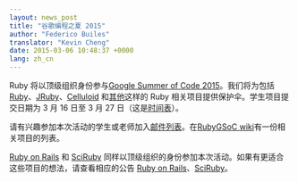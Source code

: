 ```yaml
---
layout: news_post
title: "谷歌编程之夏 2015"
author: "Federico Builes"
translator: "Kevin Cheng"
date: 2015-03-06 10:48:37 +0000
lang: zh_cn
---
```


Ruby 将以顶级组织身份参与[Google Summer of Code 2015][gsoc]。我们将为包括 [Ruby][ruby-ideas]、[JRuby][jruby-ideas]、[Celluloid][celluloid] 和[其他][ideas]这样的 Ruby 相关项目提供保护伞。学生项目提交日期为 3 月 16 日至 3 月 27 日（这是[时间表][timeline]）。

请有兴趣参加本次活动的学生或老师加入[邮件列表][ml]。在[RubyGSoC wiki][ideas]有一份相关项目的列表。

[Ruby on Rails][ror] 和 [SciRuby][sciruby] 同样以顶级组织的身份参加本次活动。如果有更适合这些项目的想法，请查看相应的公告 [Ruby on Rails][ror-announcement]、[SciRuby][sciruby-ideas]。


[gsoc]: http://www.google-melange.com/gsoc/document/show/gsoc_program/google/gsoc2015/about_page
[timeline]: http://www.google-melange.com/gsoc/events/google/gsoc2015
[jruby-ideas]: https://github.com/jruby/jruby/wiki/Google-Summer-of-Code-2015
[celluloid]: https://github.com/rubygsoc/rubygsoc/wiki/Ideas-List#celluloid
[ideas]: https://github.com/rubygsoc/rubygsoc/wiki/Ideas-List
[ml]: https://groups.google.com/forum/?hl=en#!forum/rubygsoc
[ror-announcement]: http://weblog.rubyonrails.org/2015/3/4/google-summer-of-code-2015/
[sciruby-ideas]: https://github.com/SciRuby/sciruby/wiki/Google-Summer-of-Code-2015-Ideas
[ruby-ideas]: https://github.com/rubygsoc/rubygsoc/wiki/Ideas-List#mri-matz-ruby-interpreter
[ror]: http://rubyonrails.org/
[sciruby]: http://sciruby.com/
